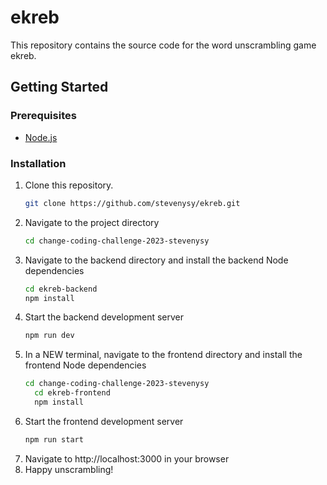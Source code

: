   # ekreb
  This repository contains the source code for the word unscrambling game ekreb.

## Getting Started

### Prerequisites
-   [Node.js](https://nodejs.org/en/)

### Installation

1. Clone this repository.
    ```bash
    git clone https://github.com/stevenysy/ekreb.git
    ```
2. Navigate to the project directory
    ```bash
    cd change-coding-challenge-2023-stevenysy
    ```
3. Navigate to the backend directory and install the backend Node dependencies
    ```bash
    cd ekreb-backend
    npm install
    ```
4. Start the backend development server
    ```bash
    npm run dev
    ```
5. In a NEW terminal, navigate to the frontend directory and install the frontend Node dependencies
    ```bash
    cd change-coding-challenge-2023-stevenysy
	  cd ekreb-frontend
	  npm install
    ```
6. Start the frontend development server
    ```bash
    npm run start
    ```
7. Navigate to http://localhost:3000 in your browser
8. Happy unscrambling!
